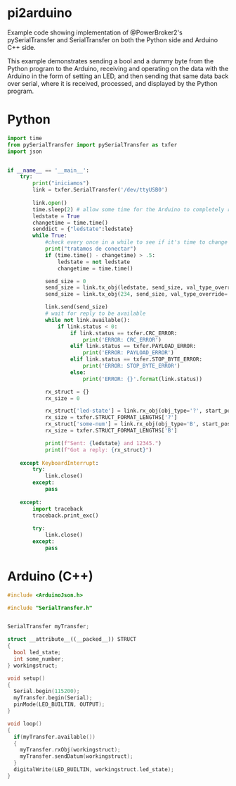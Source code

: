 # pi2arduino
Example code showing implementation of @PowerBroker2's pySerialTransfer and SerialTransfer on both the Python side and Arduino C++ side. 

This example demonstrates sending a bool and a dummy byte from the Python program to the Arduino, receiving and operating on the data with the Arduino in the form of setting an LED, and then sending that same data back over serial, where it is received, processed, and displayed by the Python program.

# Python
```python
import time
from pySerialTransfer import pySerialTransfer as txfer
import json


if __name__ == '__main__':
    try:
        print("iniciamos")
        link = txfer.SerialTransfer('/dev/ttyUSB0')
        
        link.open()
        time.sleep(2) # allow some time for the Arduino to completely reset
        ledstate = True
        changetime = time.time()
        senddict = {"ledstate":ledstate}
        while True:
            #check every once in a while to see if it's time to change ledstate     
            print("tratamos de conectar")
            if (time.time() - changetime) > .5:
                ledstate = not ledstate
                changetime = time.time()

            send_size = 0
            send_size = link.tx_obj(ledstate, send_size, val_type_override='?')
            send_size = link.tx_obj(234, send_size, val_type_override='B')

            link.send(send_size)
            # wait for reply to be available 
            while not link.available():
                if link.status < 0:
                    if link.status == txfer.CRC_ERROR:
                        print('ERROR: CRC_ERROR')
                    elif link.status == txfer.PAYLOAD_ERROR:
                        print('ERROR: PAYLOAD_ERROR')
                    elif link.status == txfer.STOP_BYTE_ERROR:
                        print('ERROR: STOP_BYTE_ERROR')
                    else:
                        print('ERROR: {}'.format(link.status))

            rx_struct = {}
            rx_size = 0

            rx_struct['led-state'] = link.rx_obj(obj_type='?', start_pos=rx_size)
            rx_size = txfer.STRUCT_FORMAT_LENGTHS['?']
            rx_struct['some-num'] = link.rx_obj(obj_type='B', start_pos=rx_size)
            rx_size = txfer.STRUCT_FORMAT_LENGTHS['B']

            print(f"Sent: {ledstate} and 12345.")
            print(f"Got a reply: {rx_struct}")
  
    except KeyboardInterrupt:
        try:
            link.close()
        except:
            pass
    
    except:
        import traceback
        traceback.print_exc()
        
        try:
            link.close()
        except:
            pass
```
# Arduino (C++)
```c++
#include <ArduinoJson.h>

#include "SerialTransfer.h"


SerialTransfer myTransfer;

struct __attribute__((__packed__)) STRUCT 
{
  bool led_state;
  int some_number;
} workingstruct;

void setup()
{
  Serial.begin(115200);
  myTransfer.begin(Serial);
  pinMode(LED_BUILTIN, OUTPUT);
}

void loop()
{
  if(myTransfer.available())
  {
    myTransfer.rxObj(workingstruct);
    myTransfer.sendDatum(workingstruct);
  }
  digitalWrite(LED_BUILTIN, workingstruct.led_state);
}
```
